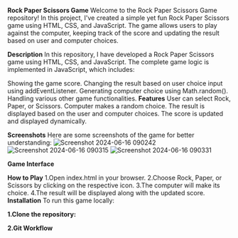 **Rock Paper Scissors Game**
Welcome to the Rock Paper Scissors Game repository! In this project, I've created a simple yet fun Rock Paper Scissors game using HTML, CSS, and JavaScript. The game allows users to play against the computer, keeping track of the score and updating the result based on user and computer choices.

**Description**
In this repository, I have developed a Rock Paper Scissors game using HTML, CSS, and JavaScript. The complete game logic is implemented in JavaScript, which includes:

Showing the game score.
Changing the result based on user choice input using addEventListener.
Generating computer choice using Math.random().
Handling various other game functionalities.
**Features**
User can select Rock, Paper, or Scissors.
Computer makes a random choice.
The result is displayed based on the user and computer choices.
The score is updated and displayed dynamically.

**Screenshots**
Here are some screenshots of the game for better understanding:
![Screenshot 2024-06-16 090242](https://github.com/Ajayyadav0001/RockPaperScissorsGame../assets/131473262/45250ddf-1ffc-4876-9779-b841c6acd0de)
![Screenshot 2024-06-16 090315](https://github.com/Ajayyadav0001/RockPaperScissorsGame../assets/131473262/48753895-53e0-4812-bd0d-c55f2c0ad04b)
![Screenshot 2024-06-16 090331](https://github.com/Ajayyadav0001/RockPaperScissorsGame../assets/131473262/9be434ee-979d-450d-b470-422297dc6f7f)

**Game Interface**




**How to Play**
1.Open index.html in your browser.
2.Choose Rock, Paper, or Scissors by clicking on the respective icon.
3.The computer will make its choice.
4.The result will be displayed along with the updated score.
**Installation**
To run this game locally:

**1.Clone the repository:**

**2.Git Workflow**

